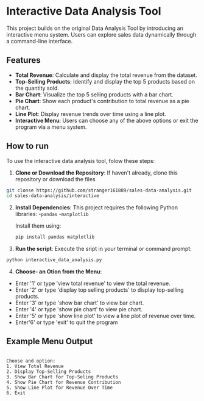 # Interactive Data Analysis Tool

This project builds on the original Data Analysis Tool by introducing an interactive menu system. Users can explore sales data dynamically through a command-line interface.

## Features
- **Total Revenue**: Calculate and display the total revenue from the dataset.
- **Top-Selling Products**: Identify and display the top 5 products based on the quantity sold.
- **Bar Chart**: Visualize the top 5 selling products with a bar chart.
- **Pie Chart**: Show each product's contribution to total revenue as a pie chart.
- **Line Plot**: Display revenue trends over time using a line plot.
- **Interactive Menu**: Users can choose any of the above options or exit the program via a menu system.

## How to run
To use the interactive data analysis tool, folow these steps:

1. **Clone or Download the Repository**:
    If haven't already, clone this repository or download the files
```bash
git clonse https://github.com/stranger161889/sales-data-analysis.git
cd sales-data-analysis/interactive
```
2. **Install Dependencies**:
    This project requires the following Python libraries:
    -`pandas`
    -`matplotlib`
    
    Install them using:
    ```bash
    pip install pandas matplotlib
    ```

3. **Run the script**:
    Execute the sript in your terminal or command prompt:
```bash
python interactive_data_analysis.py
```

4. **Choose- an Otion from the Menu**:
- Enter '1' or type 'view total revenue' to view the total revenue.
- Enter '2' or type 'display top selling products' to display top-selling products.
- Enter '3' or type 'show bar chart' to view bar chart.
- Enter '4' or type 'show pie chart' to view pie chart.
- Enter '5' or type 'show line plot' to view a line plot of revenue over time.
- Enter'6' or type 'exit' to quit the program

## Example Menu Output
```plaintext

Choose and option:
1. View Total Revenue
2. Display Top-Selling Products
3. Show Bar Chart for Top-Seling Products
4. Show Pie Chart for Revenue Contribution
5. Show Line Plot for Revenue Over Time
6. Exit